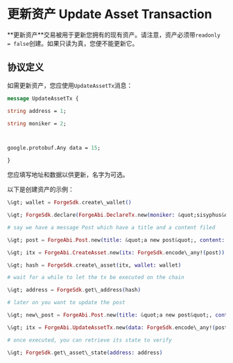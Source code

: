 # 更新资产 Update Asset Transaction

\*\*更新资产\*\*交易被用于更新您拥有的现有资产。请注意，资产必须带`readonly = false`创建。如果只读为真，您便不能更新它。

## 协议定义

如需更新资产，您应使用`UpdateAssetTx`消息：

```proto
message UpdateAssetTx {

string address = 1;

string moniker = 2;



google.protobuf.Any data = 15;

}
```

您应填写地址和数据以供更新，名字为可选。

以下是创建资产的示例：

```elixir
\&gt; wallet = ForgeSdk.create\_wallet()

\&gt; ForgeSdk.declare(ForgeAbi.DeclareTx.new(moniker: &quot;sisyphus&quot;), wallet: wallet)

# say we have a message Post which have a title and a content filed

\&gt; post = ForgeAbi.Post.new(title: &quot;a new post&quot;, content: &quot;hello world!&quot;)

\&gt; itx = ForgeAbi.CreateAsset.new(itx: ForgeSdk.encode\_any!(post))

\&gt; hash = ForgeSdk.create\_asset(itx, wallet: wallet)

# wait for a while to let the tx be executed on the chain

\&gt; address = ForgeSdk.get\_address(hash)

# later on you want to update the post

\&gt; new\_post = ForgeAbi.Post.new(title: &quot;a new post&quot;, content: &quot;Yeah!&quot;)

\&gt; itx = ForgeAbi.UpdateAssetTx.new(data: ForgeSdk.encode\_any!(post), address: address)

# once executed, you can retrieve its state to verify

\&gt; ForgeSdk.get\_asset\_state(address: address)
```
